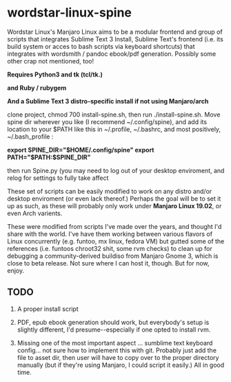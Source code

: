 # wordstar-linux-spine
Wordstar Linux's Manjaro Linux aims to be a modular frontend and group of scripts that integrates Sublime Text 3 Install, 
Sublime Text's frontend (i.e. its build system or acces to bash scripts via keyboard shortcuts) that integrates with wordsmith / pandoc ebook/pdf generation.
Possibly some other crap not mentioned, too!

**Requires Python3 and tk (tcl/tk.)**

**and Ruby / rubygem**

**And a Sublime Text 3 distro-specific install if not using Manjaro/arch**

clone project, chmod 700 install-spine.sh, then run ./install-spine.sh. Move spine dir wherever you like (I recommend ~/.config/spine), and add its location to your $PATH like this in ~/.profile, ~/.bashrc, and most positively, ~/.bash_profile :

**export SPINE_DIR="$HOME/.config/spine"
export PATH="$PATH:$SPINE_DIR"**

then run Spine.py (you may need to log out of your desktop enviroment, and relog for settings to fully take affect

These set of scripts can be easily modified to work on any distro and/or desktop enviroment (or even lack thereof.)
Perhaps the goal will be to set it up as such, as these will probably only work under **Manjaro Linux 19.02**, or even Arch varients.

These were modified from scripts I've made over the years, and thought I'd share with the world. I've have them working between
various flavors of Linux concurrently (e.g. funtoo, mx linux, fedora VM) but gutted some of the references (i.e. funtoos chroot32 shit, some rvm checks) to clean up for debugging
a community-derived buildiso from Manjaro Gnome 3, which is close to beta release. Not sure where I can host it, though. But for now, enjoy.

## **TODO**
1. A proper install script
2. PDF, epub ebook generation should work, but everybody's setup is slightly different, I'd presume--especially if one opted to install rvm.

3. Missing one of the most important aspect ... sumblime text keyboard config... not sure how to implement this with git. Probably just add the file to asset dir, then user will have to copy over to the proper directory manually (but if they're using Manjaro, I could script it easily.) All in good time.
